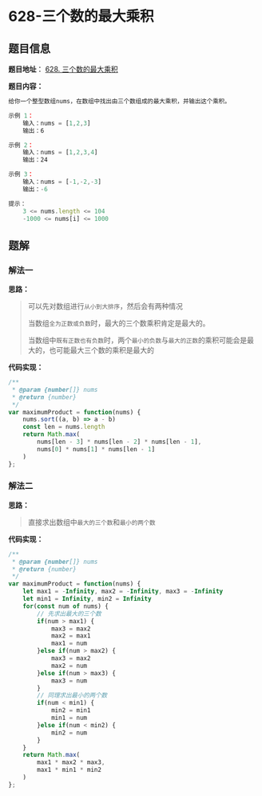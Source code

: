 # 628-三个数的最大乘积

## 题目信息

**题目地址**： [628. 三个数的最大乘积](https://leetcode.cn/problems/maximum-product-of-three-numbers/description/)

**题目内容：**

```javascript
给你一个整型数组nums，在数组中找出由三个数组成的最大乘积，并输出这个乘积。

示例 1：
    输入：nums = [1,2,3]
    输出：6

示例 2：
    输入：nums = [1,2,3,4]
    输出：24

示例 3：
    输入：nums = [-1,-2,-3]
    输出：-6

提示：
    3 <= nums.length <= 104
    -1000 <= nums[i] <= 1000
```

## 题解

### 解法一

**思路：**

> 可以先对数组进行`从小到大排序`，然后会有两种情况
> 
> 当数组`全为正数或负数`时，最大的三个数乘积肯定是最大的。
> 
> 当数组中`既有正数也有负数`时，两个`最小的负数`与`最大的正数`的乘积可能会是最大的，也可能最大三个数的乘积是最大的

**代码实现：**

```javascript
/**
 * @param {number[]} nums
 * @return {number}
 */
var maximumProduct = function(nums) {
    nums.sort((a, b) => a - b)
    const len = nums.length
    return Math.max(
        nums[len - 3] * nums[len - 2] * nums[len - 1],
        nums[0] * nums[1] * nums[len - 1]
    )
};
```

### 解法二

**思路：**

> 直接求出数组中`最大的三个数`和`最小的两个数`

**代码实现：**

```javascript
/**
 * @param {number[]} nums
 * @return {number}
 */
var maximumProduct = function(nums) {
    let max1 = -Infinity, max2 = -Infinity, max3 = -Infinity
    let min1 = Infinity, min2 = Infinity
    for(const num of nums) {
        // 先求出最大的三个数
        if(num > max1) {
            max3 = max2
            max2 = max1
            max1 = num
        }else if(num > max2) {
            max3 = max2
            max2 = num
        }else if(num > max3) {
            max3 = num
        }
        // 同理求出最小的两个数
        if(num < min1) {
            min2 = min1
            min1 = num
        }else if(num < min2) {
            min2 = num
        }
    }
    return Math.max(
        max1 * max2 * max3,
        max1 * min1 * min2
    )
};
```

